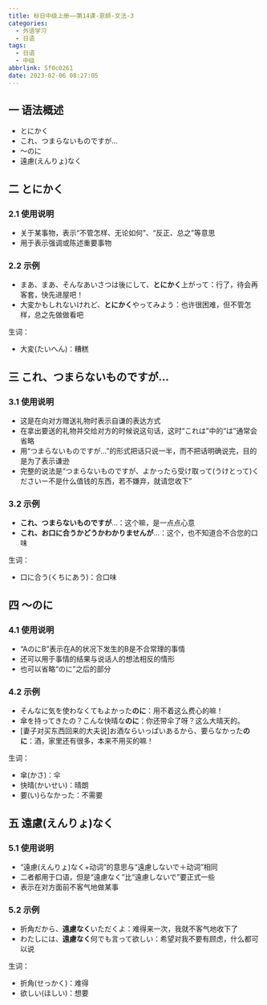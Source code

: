 ```yaml
---
title: 标日中级上册——第14课-恩師-文法-3
categories:
  - 外语学习
  - 日语
tags:
  - 日语
  - 中级
abbrlink: 5f0c0261
date: 2023-02-06 08:27:05
---
```

## 一 语法概述

* とにかく
* これ、つまらないものですが…
* ～のに
* 遠慮(えんりょ)なく

<!--more-->

## 二 とにかく

### 2.1 使用说明

* 关于某事物，表示“不管怎样、无论如何”、“反正、总之”等意思
* 用于表示强调或陈述重要事物

### 2.2 示例

* まあ、まあ、そんなあいさつは後にして、**とにかく**上がって：行了，待会再客套，快先进屋吧！
* 大変かもしれないけれど、**とにかく**やってみよう：也许很困难，但不管怎样，总之先做做看吧

生词：

* 大変(たいへん)：糟糕

## 三  これ、つまらないものですが…

### 3.1 使用说明

* 这是在向对方赠送礼物时表示自谦的表达方式
* 在拿出要送的礼物并交给对方的时候说这句话，这时“これは”中的“は”通常会省略
* 用“つまらないものですが…”的形式把话只说一半，而不把话明确说完，目的是为了表示谦逊
* 完整的说法是“つまらないものですが、よかったら受け取って(うけとって)くださいー不是什么值钱的东西，若不嫌弃，就请您收下”

### 3.2 示例

* **これ、つまらないものですが**…：这个嘛，是一点点心意
* **これ、お口に合うかどうかわかりませんが**…：这个，也不知道合不合您的口味

生词：

* 口に合う(くちにあう)：合口味

## 四 ～のに

### 4.1 使用说明

* “AのにB”表示在A的状况下发生的B是不合常理的事情
* 还可以用于事情的结果与说话人的想法相反的情形
* 也可以省略“のに”之后的部分

### 4.2 示例

* そんなに気を使わなくてもよかった**のに**：用不着这么费心的嘛！
* 傘を持ってきたの？こんな快晴な**のに**：你还带伞了呀？这么大晴天的。
* [妻子对买东西回来的大夫说]お酒ならいっぱいあるから、要らなかった**のに**：酒，家里还有很多，本来不用买的嘛！

生词：

* 傘(かさ)：伞
* 快晴(かいせい)：晴朗
* 要(い)らなかった：不需要

## 五 遠慮(えんりょ)なく

### 5.1 使用说明

* “遠慮(えんりょ)なく+动词”的意思与“遠慮しないで＋动词”相同
* 二者都用于口语，但是“遠慮なく”比“遠慮しないで”要正式一些
* 表示在对方面前不客气地做某事

### 5.2 示例

* 折角だから、**遠慮なく**いただくよ：难得来一次，我就不客气地收下了
* わたしには、**遠慮なく**何でも言って欲しい：希望对我不要有顾虑，什么都可以说

生词：

* 折角(せっかく)：难得
* 欲しい(ほしい)：想要